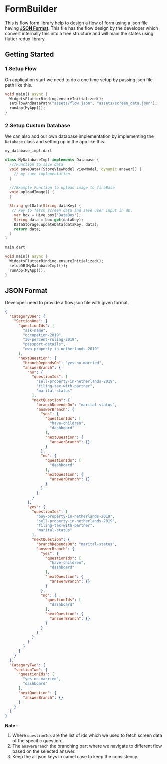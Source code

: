 # FormBuilder

This is flow form library help to design a flow of form using a json file having [**JSON Format**](#json-format). This file has the flow design by the developer which convert internally this into a tree structure and will main the states using flutter redux library.

## Getting Started

### 1.Setup Flow
On application start we need to do a one time setup by passing json file path like this.

```dart
void main() async {
  WidgetsFlutterBinding.ensureInitialized();
  setFlowAndDataPath("assets/flow.json", "assets/screen_data.json");
  runApp(MyApp());
}
```

### 2.Setup Custom Database
We can also add our own database implementation by implementing the `Database` class and setting up in the app like this.

```dart
my_database_impl.dart

class MyDatabaseImpl implements Database {
  ///Function to save data
  void saveData({StoreViewModel viewModel, dynamic answer}) {
    // my save implementation
  }

  ///Example Function to upload image to fireBase
  void uploadImage() {
  }

  String getData(String dataKey) {
   // key to fetch screen data and save user input in db.
    var box = Hive.box('DataBox');
    String data = box.get(dataKey);
    DataStorage.updateData(dataKey, data);
    return data;
  }
}
```

```dart
main.dart

void main() async {
  WidgetsFlutterBinding.ensureInitialized();
  setupDB(MyDatabaseImpl());
  runApp(MyApp());
}
```

## JSON Format
Developer need to provide a flow.json file with given format.

```json
{
  "CategoryOne": {
    "SectionOne": {
      "questionIds": [
        "ask-name",
        "occupation-2019",
        "30-percent-ruling-2019",
        "passport-details",
        "own-property-in-netherlands-2019"
      ],
      "nextQuestion": {
        "branchDependsOn": "yes-no-married",
        "answerBranch": {
          "no": {
            "questionIds": [
              "sell-property-in-netherlands-2019",
              "filing-tax-with-partner",
              "marital-status"
            ],
            "nextQuestion": {
              "branchDependsOn": "marital-status",
              "answerBranch": {
                "yes": {
                  "questionIds": [
                    "have-children",
                    "dashboard"
                  ],
                  "nextQuestion": {
                    "answerBranch": {}
                  }
                },
                "no": {
                  "questionIds": [
                    "dashboard"
                  ],
                  "nextQuestion": {
                    "answerBranch": {}
                  }
                }
              }
            }
          },
          "yes": {
            "questionIds": [
              "buy-property-in-netherlands-2019",
              "sell-property-in-netherlands-2019",
              "filing-tax-with-partner",
              "marital-status"
            ],
            "nextQuestion": {
              "branchDependsOn": "marital-status",
              "answerBranch": {
                "yes": {
                  "questionIds": [
                    "have-children",
                    "dashboard"
                  ],
                  "nextQuestion": {
                    "answerBranch": {}
                  }
                },
                "no": {
                  "questionIds": [
                    "dashboard"
                  ],
                  "nextQuestion": {
                    "answerBranch": {}
                  }
                }
              }
            }
          }
        }
      }
    }
  },
  "CategoryTwo": {
    "sectionTwo": {
      "questionIds": [
        "yes-no-married",
        "dashboard"
      ],
      "nextQuestion": {
        "answerBranch": {}
      }
    }
  }
}
```

**Note :**
1. Where `questionIds` are the list of ids which we used to fetch screen data of the specific question.
2. The `answerBranch` the branching part where we navigate to different flow based on the selected answer.
3. Keep the all json keys in camel case to keep the consistency.

